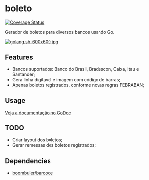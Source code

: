 # boleto
[![Coverage Status](https://img.shields.io/badge/coverage-50%25-brightgreen.svg)]()

Gerador de boletos para diversos bancos usando Go.

[![golang.sh-600x600.jpg](https://s27.postimg.org/coqxnki9f/golang_sh_600x600.jpg)](https://postimg.org/image/yb5y4lgtr/)

## Features
* Bancos suportados: Banco do Brasil, Bradescon, Caixa, Itau e Santander;
* Gera linha digitavel e imagem com código de barras;
* Apenas boletos registrados, conforme novas regras FEBRABAN;

## Usage

[Veja a documentação no GoDoc](https://godoc.org/github.com/kezzbr/goboleto)

## TODO
* Criar layout dos boletos;
* Gerar remessas dos boletos registrados;

## Dependencies
* [boombuler/barcode](github.com/boombuler/barcode)
